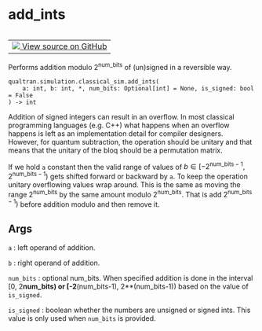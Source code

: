 # add_ints


<table class="tfo-notebook-buttons tfo-api nocontent" align="left">
<td>
  <a target="_blank" href="https://github.com/quantumlib/Qualtran/blob/main/qualtran/simulation/classical_sim.py#L281-L308">
    <img src="https://www.tensorflow.org/images/GitHub-Mark-32px.png" />
    View source on GitHub
  </a>
</td>
</table>



Performs addition modulo $2^\mathrm{num\_bits}$ of (un)signed in a reversible way.


<pre class="devsite-click-to-copy prettyprint lang-py tfo-signature-link">
<code>qualtran.simulation.classical_sim.add_ints(
    a: int, b: int, *, num_bits: Optional[int] = None, is_signed: bool = False
) -> int
</code></pre>



<!-- Placeholder for "Used in" -->

Addition of signed integers can result in an overflow. In most classical programming languages (e.g. C++)
what happens when an overflow happens is left as an implementation detail for compiler designers. However,
for quantum subtraction, the operation should be unitary and that means that the unitary of the bloq should
be a permutation matrix.

If we hold `a` constant then the valid range of values of $b \in [-2^{\mathrm{num\_bits}-1}, 2^{\mathrm{num\_bits}-1})$
gets shifted forward or backward by `a`. To keep the operation unitary overflowing values wrap around. This is the same
as moving the range $2^\mathrm{num\_bits}$ by the same amount modulo $2^\mathrm{num\_bits}$. That is add
$2^{\mathrm{num\_bits}-1})$ before addition modulo and then remove it.

<h2 class="add-link">Args</h2>

`a`<a id="a"></a>
: left operand of addition.

`b`<a id="b"></a>
: right operand of addition.

`num_bits`<a id="num_bits"></a>
: optional num_bits. When specified addition is done in the interval [0, 2**num_bits) or
  [-2**(num_bits-1), 2**(num_bits-1)) based on the value of `is_signed`.

`is_signed`<a id="is_signed"></a>
: boolean whether the numbers are unsigned or signed ints. This value is only used when
  `num_bits` is provided.


